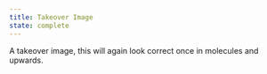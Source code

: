 ```yaml
---
title: Takeover Image
state: complete
---
```

A takeover image, this will again look correct once in molecules and upwards.
